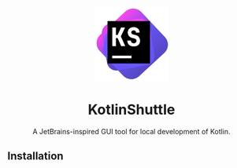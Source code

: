 <p align="center">
<img src="./ks.png" height="150">
</p>

<h1 align="center">
KotlinShuttle
</h1>
<p align="center">
A JetBrains-inspired GUI tool for local development of Kotlin.
<p>


## Installation